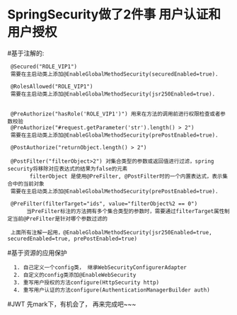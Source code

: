 # SpringSecurity做了2件事      用户认证和用户授权


#基于注解的: 
      
     @Secured("ROLE_VIP1")
     需要在主启动类上添加@EnableGlobalMethodSecurity(securedEnabled=true).
     
     @RolesAllowed("ROLE_VIP1")
     需要在主启动类上添加@EnableGlobalMethodSecurity(jsr250Enabled=true).
     
     
     @PreAuthorize("hasRole('ROLE_VIP1')") 用来在方法的调用前进行权限检查或者参数校验
     @PreAuthorize("#request.getParameter('str').length() > 2")
     需要在主启动类上添加@EnableGlobalMethodSecurity(prePostEnabled=true).
     
     @PostAuthorize("returnObject.length() > 2")
     
     @PostFilter("filterObject>2") 对集合类型的参数或返回值进行过滤，spring security将移除对应表达式的结果为false的元素
           filterObject 是使用@PreFilter, @PostFilter时的一个内置表达式，表示集合中的当前对象
     需要在主启动类上添加@EnableGlobalMethodSecurity(prePostEnabled=true).
     
     @PreFilter(filterTarget="ids", value="filterObject%2 == 0") 
          当PreFilter标注的方法拥有多个集合类型的参数时，需要通过filterTarget属性制定当前@PreFilter是针对哪个参数过滤的
          
     上面所有注解一起用，@EnableGlobalMethodSecurity(jsr250Enabled=true, securedEnabled=true, prePostEnabled=true)
     
     
#基于资源的应用保护

      1. 自己定义一个config类， 继承WebSecurityConfigurerAdapter
      2. 自定义的config类添加@EnableWebSecurity
      3. 重写用户授权的方法configure(HttpSecurity http)
      4. 重写用户认证的方法configure(AuthenticationManagerBuilder auth)
      
      
#JWT   先mark下，有机会了， 再来完成吧~~~      
